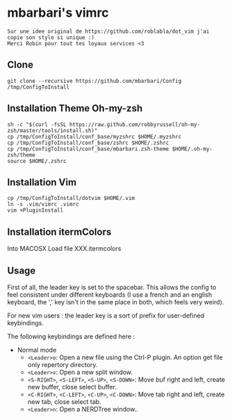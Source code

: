 mbarbari's vimrc
=================

```
Sur une idee original de https://github.com/roblabla/dot_vim j'ai copie son style si unique :)
Merci Robin pour tout tes loyaux services <3
```
## Clone
```
git clone --recursive https://github.com/mbarbari/Config /tmp/ConfigToInstall
```

## Installation Theme Oh-my-zsh
```
sh -c "$(curl -fsSL https://raw.github.com/robbyrussell/oh-my-zsh/master/tools/install.sh)"
cp /tmp/ConfigToInstall/conf_base/myzshrc $HOME/.myzshrc
cp /tmp/ConfigToInstall/conf_base/zshrc $HOME/.zshrc
cp /tmp/ConfigToInstall/conf_base/mbarbari.zsh-theme $HOME/.oh-my-zsh/theme
source $HOME/.zshrc
```

## Installation Vim

```shell
cp /tmp/ConfigToInstall/dotvim $HOME/.vim
ln -s .vim/vimrc .vimrc
vim +PluginInstall
```

## Installation itermColors

Into MACOSX Load file XXX.itermcolors

## Usage

First of all, the leader key is set to the spacebar. This allows the config
to feel consistent under different keyboards (I use a french and an english
keyboard, the ',' key isn't in the same place in both, which feels very weird).

For new vim users : the leader key is a sort of prefix for user-defined
keybindings.

The following keybindings are defined here :

- Normal mode
  - `<Leader>o`: Open a new file using the Ctrl-P plugin. An option get file only repertory directory.
  - `<Leader>v`: Open a new split window.
  - `<S-RIGHT>`, `<S-LEFT>`, `<S-UP>`, `<S-DOWN>`: Move buf right and left, create new buffer, close select buffer.
  - `<C-RIGHT>`, `<C-LEFT>`, `<C-UP>`, `<C-DOWN>`: Move tab right and left, create new tab, close select tab.
  - `<Leader>n`: Open a NERDTree window..

